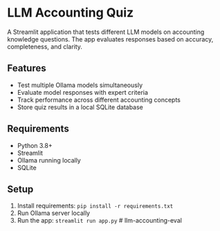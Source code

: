 # LLM Accounting Quiz

A Streamlit application that tests different LLM models on accounting knowledge questions. The app evaluates responses based on accuracy, completeness, and clarity.

## Features
- Test multiple Ollama models simultaneously
- Evaluate model responses with expert criteria
- Track performance across different accounting concepts
- Store quiz results in a local SQLite database

## Requirements
- Python 3.8+
- Streamlit
- Ollama running locally
- SQLite

## Setup
1. Install requirements: `pip install -r requirements.txt`
2. Run Ollama server locally
3. Run the app: `streamlit run app.py` #   l l m - a c c o u n t i n g - e v a l 
 
 
